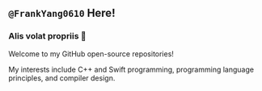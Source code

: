 ## `@FrankYang0610` Here! 

### Alis volat propriis 🦅

Welcome to my GitHub open-source repositories!

My interests include C++ and Swift programming, programming language principles, and compiler design.
